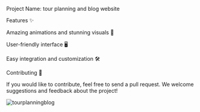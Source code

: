 Project Name: tour planning and blog website


Features ✨

Amazing animations and stunning visuals 🎨

User-friendly interface 🖥️

Easy integration and customization 🛠️

Contributing 🤝

If you would like to contribute, feel free to send a pull request. We welcome suggestions and feedback about the project!


![tourplanningblog](https://github.com/user-attachments/assets/2f66fd08-9d98-4a67-a0f3-d39c99d7c98c)
